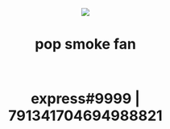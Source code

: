 <!DOCTYPE html>
<html lang="en">
<head>
    <meta charset="UTF-8">
    <meta http-equiv="X-UA-Compatible" content="IE=edge">
    <meta name="viewport" content="width=device-width, initial-scale=1.0">
</head>
<body>
    <p align="center">
        <a target="_blank" rel="noopener noreferrer" href="https://media.discordapp.net/attachments/822116371134545960/880671764324184084/pop_smoke_chain.gif" style="max-width: 100%;">
            <img src="https://media.discordapp.net/attachments/822116371134545960/880671764324184084/pop_smoke_chain.gif" style="max-width: 100%;">
        </a>
    </p>
    <h1 align="center" dir="auto">pop smoke fan</h1>
    <br>
    <h1 align="center" dir="auto">express#9999 | 791341704694988821</h1>
</body>
</html>

